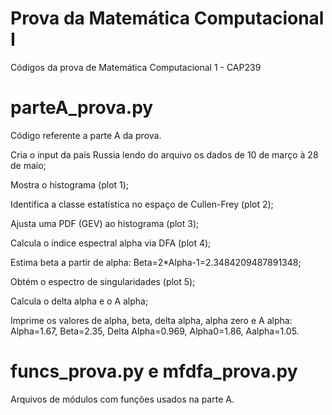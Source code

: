 # Prova da Matemática Computacional I
Códigos da prova de Matemática Computacional 1 - CAP239

# parteA_prova.py
Código referente a parte A da prova.

Cria o input da país Russia lendo do arquivo os dados de 10 de março à 28 de maio;

Mostra o histograma (plot 1);

Identifica a classe estatística no espaço de Cullen-Frey (plot 2);

Ajusta uma PDF (GEV) ao histograma (plot 3);

Calcula o índice espectral alpha via DFA (plot 4);

Estima beta a partir de alpha: Beta=2*Alpha-1=2.3484209487891348;

Obtém o espectro de singularidades (plot 5);

Calcula o delta alpha e o A alpha;

Imprime os valores de alpha, beta, delta alpha, alpha zero e A alpha: Alpha=1.67, Beta=2.35, Delta Alpha=0.969, Alpha0=1.86, Aalpha=1.05.

# funcs_prova.py e mfdfa_prova.py
Arquivos de módulos com funções usados na parte A.
